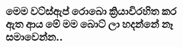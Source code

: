 <html>
  <head>
    <body>
      <h1> මෙම වට්ස්ඇප් රොබො ක්‍රියාවිරහිත කර ඇත ආය මේ මම බොට් ලා හදන්නේ නෑ සමාවෙන්න.. </h1>
    </body>
  </head>
  </html>
